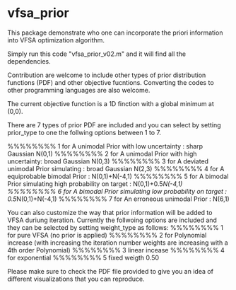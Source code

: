 # vfsa_prior

This package demonstrate who one can incorporate the priori information into VFSA optimization algorithm. 

Simply run this code "vfsa_prior_v02.m" and it will find all the dependencies.

Contribution are welcome to include other types of prior distribution functions (PDF) and other objective fucntions.
Converting the codes to other programming languages are also welcome.

The current objective function is a 1D finction with a global minimum at (0,0).

There are 7 types of prior PDF are included and you can select by setting prior_type to one the follwing options between 1 to 7. 

%%%%%%%% 1 for A unimodal Prior with low uncertainty :  sharp Gaussian N(0,1)
%%%%%%%% 2 for A unimodal Prior with high uncertainty: broad Gaussian N(0,3)
%%%%%%%% 3 for A deviated unimodal Prior simulating : broad Gaussian N(2,3)
%%%%%%%% 4 for A equiprobable bimodal Prior : N(0,1)+N(-4,1)
%%%%%%%% 5 for A bimodal Prior simulating high probability on target : N(0,1)+0.5*N(-4,1)
%%%%%%%% 6 for A bimodal Prior simulating low probability on target : 0.5*N(0,1)+N(-4,1)
%%%%%%%% 7 for An erroneous unimodal Prior  : N(6,1)


You can also customize the way that prior information will be added to VFSA duriung iteration. Currently the follwoing options are included and they can be selected by setting weight_type as follows:
%%%%%%%% 1 for pure VFSA (no prior is applied)
%%%%%%%% 2 for Polynomial increase (with increasing the iteration number weights are increasing with a 4th order Polynomial)
%%%%%%%% 3 linear incease 
%%%%%%%% 4 for exponential
%%%%%%%% 5 fixed weigth 0.50 


Please make sure to check the PDF file provided to give you an idea of different visualizations that you can reproduce.



